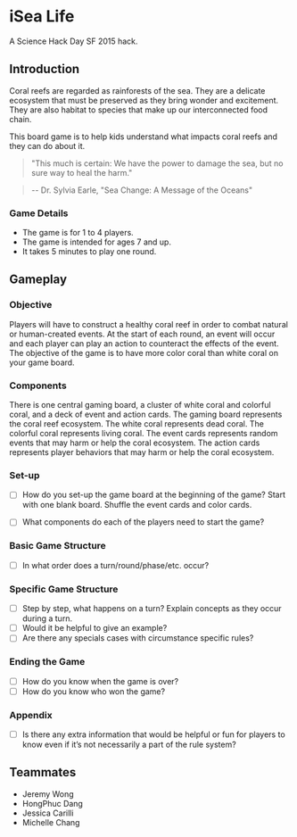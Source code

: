 # iSea Life

A Science Hack Day SF 2015 hack.

## Introduction

Coral reefs are regarded as rainforests of the sea.
They are a delicate ecosystem that must be preserved as they bring wonder and excitement.
They are also habitat to species that make up our interconnected food chain.

This board game is to help kids understand what impacts coral reefs and they can do about it.

> "This much is certain: We have the power to damage the sea, but no sure way to heal the harm."

> -- Dr. Sylvia Earle, "Sea Change: A Message of the Oceans"

### Game Details

* The game is for 1 to 4 players.
* The game is intended for ages 7 and up.
* It takes 5 minutes to play one round.

## Gameplay

### Objective

Players will have to construct a healthy coral reef in order to combat natural or human-created events.
At the start of each round, an event will occur and each player can play an action to counteract the effects of the event.
The objective of the game is to have more color coral than white coral on your game board.

### Components

There is one central gaming board, a cluster of white coral and colorful coral, and a deck of event and action cards.
The gaming board represents the coral reef ecosystem.
The white coral represents dead coral.
The colorful coral represents living coral.
The event cards represents random events that may harm or help the coral ecosystem.
The action cards represents player behaviors that may harm or help the coral ecosystem.

### Set-up

- [ ] How do you set-up the game board at the beginning of the game?
Start with one blank board. Shuffle the event cards and color cards.

- [ ] What components do each of the players need to start the game?

### Basic Game Structure
- [ ] In what order does a turn/round/phase/etc. occur?

### Specific Game Structure
- [ ] Step by step, what happens on a turn? Explain concepts as they occur during a turn.
- [ ] Would it be helpful to give an example?
- [ ] Are there any specials cases with circumstance specific rules?

### Ending the Game
- [ ] How do you know when the game is over?
- [ ] How do you know who won the game?

### Appendix
- [ ] Is there any extra information that would be helpful or fun for players to know even if it’s not necessarily a part of the rule system?

## Teammates

- Jeremy Wong
- HongPhuc Dang
- Jessica Carilli
- Michelle Chang
